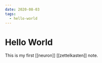 ```yaml
---
date: 2020-08-03
tags:
  - hello-world
---
```


# Hello World

This is my first [[neuron]] [[zettelkasten]] note.
